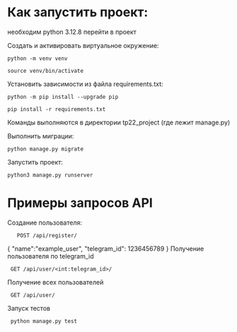 # **Как запустить проект:**
необходим python 3.12.8
перейти в проект

Cоздать и активировать виртуальное окружение:
```
python -m venv venv
```
```
source venv/bin/activate
```
Установить зависимости из файла requirements.txt:
```
python -m pip install --upgrade pip
```
```
pip install -r requirements.txt
```


Команды выполняются в директории tp22_project (где лежит manage.py)

Выполнить миграции:
```
python manage.py migrate
```
Запустить проект:
```
python3 manage.py runserver
```

# **Примеры запросов API**

Создание пользователя:

```
   POST /api/register/
```
  {
    "name":"example_user",
    "telegram_id": 1236456789
}
Получение пользователя по telegram_id
```
 GET /api/user/<int:telegram_id>/
```

Получение всех пользователей
```
 GET /api/user/
```

Запуск тестов
```
 python manage.py test
```
